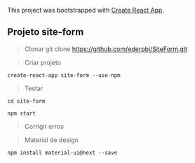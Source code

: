 This project was bootstrapped with [Create React App](https://github.com/facebook/create-react-app).

## Projeto site-form


>Clonar
	git clone https://github.com/ederpbj/SiteForm.git

>Criar projeto

	create-react-app site-form --use-npm

>Testar

	cd site-form

	npm start


>Corrigir erros

>Material de design

	npm install material-ui@next --save